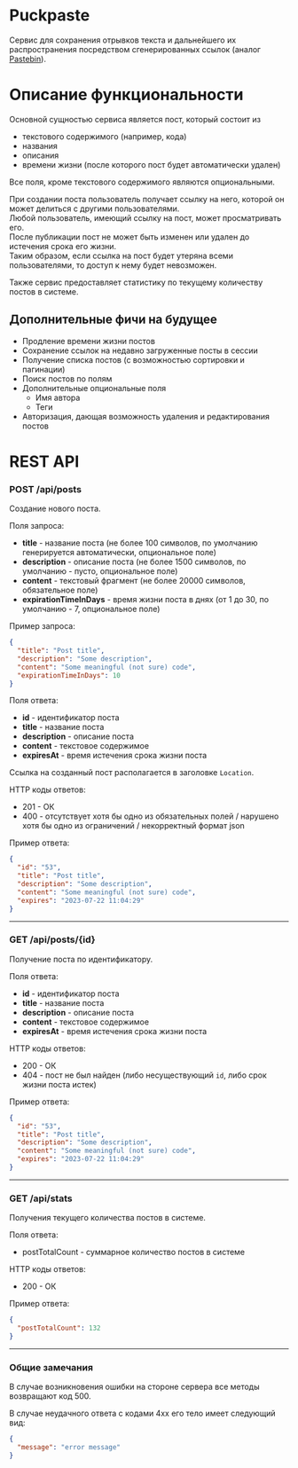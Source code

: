 # Puckpaste

Сервис для сохранения отрывков текста и дальнейшего их распространения посредством сгенерированных ссылок
(аналог [Pastebin](https://pastebin.com/)).

# Описание функциональности
Основной сущностью сервиса является пост, который состоит из
- текстового содержимого (например, кода)
- названия
- описания
- времени жизни (после которого пост будет автоматически удален)

Все поля, кроме текстового содержимого являются опциональными.

При создании поста пользователь получает ссылку на него, которой он может делиться с другими пользователями.  
Любой пользователь, имеющий ссылку на пост, может просматривать его.  
После публикации пост не может быть изменен или удален до истечения срока его жизни.   
Таким образом, если ссылка на пост будет утеряна всеми пользователями, то доступ к нему будет невозможен.  

Также сервис предоставляет статистику по текущему количеству постов в системе.

## Дополнительные фичи на будущее
- Продление времени жизни постов 
- Сохранение ссылок на недавно загруженные посты в сессии
- Получение списка постов (с возможностью сортировки и пагинации)
- Поиск постов по полям
- Дополнительные опциональные поля
  - Имя автора
  - Теги
- Авторизация, дающая возможность удаления и редактирования постов

# REST API

### POST /api/posts
Создание нового поста.

Поля запроса:
- **title** - название поста (не более 100 символов, по умолчанию генерируется автоматически, опциональное поле)
- **description** - описание поста (не более 1500 символов, по умолчанию - пусто, опциональное поле)
- **content** - текстовый фрагмент (не более 20000 символов, обязательное поле)
- **expirationTimeInDays** - время жизни поста в днях (от 1 до 30, по умолчанию - 7, опциональное поле)

Пример запроса:
```json
{
  "title": "Post title",
  "description": "Some description",
  "content": "Some meaningful (not sure) code",
  "expirationTimeInDays": 10
}
```

Поля ответа:
- **id** - идентификатор поста
- **title** - название поста
- **description** - описание поста
- **content** - текстовое содержимое
- **expiresAt** - время истечения срока жизни поста

Ссылка на созданный пост располагается в заголовке `Location`.

HTTP коды ответов:
- 201 - ОК
- 400 - отсутствует хотя бы одно из обязательных полей / нарушено хотя бы одно из ограничений / некорректный формат json

Пример ответа:
```json
{
  "id": "53",
  "title": "Post title",
  "description": "Some description",
  "content": "Some meaningful (not sure) code",
  "expires": "2023-07-22 11:04:29"
}
```

---
### GET /api/posts/{id}
Получение поста по идентификатору.

Поля ответа:
- **id** - идентификатор поста
- **title** - название поста
- **description** - описание поста
- **content** - текстовое содержимое
- **expiresAt** - время истечения срока жизни поста

HTTP коды ответов:
- 200 - ОК
- 404 - пост не был найден (либо несуществующий `id`, либо срок жизни поста истек)

Пример ответа:
```json
{
  "id": "53",
  "title": "Post title",
  "description": "Some description",
  "content": "Some meaningful (not sure) code",
  "expires": "2023-07-22 11:04:29"
}
```

---
### GET /api/stats
Получения текущего количества постов в системе.

Поля ответа:
- postTotalCount - суммарное количество постов в системе

HTTP коды ответов:
- 200 - ОК

Пример ответа:
```json
{
  "postTotalCount": 132
}
```

---
### Общие замечания
В случае возникновения ошибки на стороне сервера все методы возвращают код 500.

В случае неудачного ответа c кодами 4xx его тело имеет следующий вид:
```json
{
  "message": "error message"
}
```
